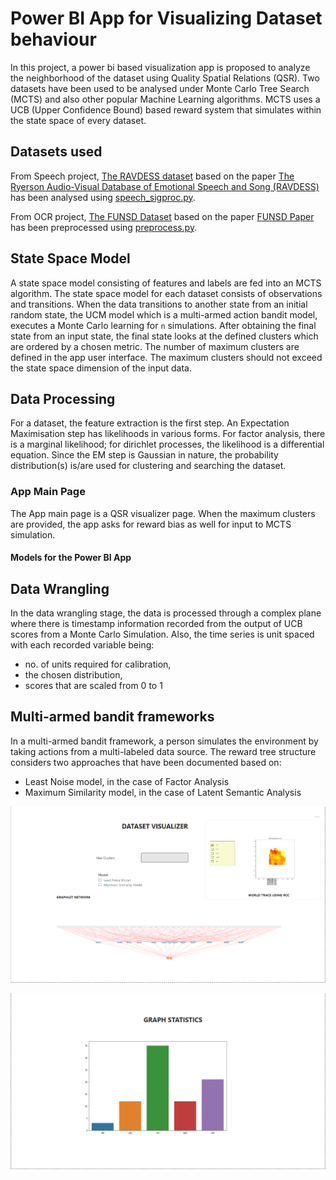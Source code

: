 # Power BI App for Visualizing Dataset behaviour

In this project, a power bi based visualization app is proposed to analyze the neighborhood of the dataset using Quality Spatial Relations (QSR). Two datasets have been used to be analysed under Monte Carlo Tree Search (MCTS) and also other popular Machine Learning algorithms. MCTS uses a UCB (Upper Confidence Bound) based reward system that simulates within the state space of every dataset. 

## Datasets used

From Speech project, [The RAVDESS dataset](https://www.kaggle.com/uwrfkaggler/ravdess-emotional-speech-audio) based on the paper [The Ryerson Audio-Visual Database of Emotional Speech and Song (RAVDESS)](https://journals.plos.org/plosone/article?id=10.1371/journal.pone.0196391) has been analysed using [speech_sigproc.py](./speech/audio/speech_sigproc.py). 

From OCR project, [The FUNSD Dataset](https://guillaumejaume.github.io/FUNSD/) based on the paper [FUNSD Paper](https://arxiv.org/abs/1905.13538) has been preprocessed using [preprocess.py](./ocr-data/text/preprocess.py).

## State Space Model

A state space model consisting of features and labels are fed into an MCTS algorithm. The state space model for each dataset consists of observations and transitions. When the data transitions to another state from an initial random state, the UCM model which is a multi-armed action bandit model, executes a Monte Carlo learning for `n` simulations. After obtaining the final state from an input state, the final state looks at the defined clusters which are ordered by a chosen metric. The number of maximum clusters are defined in the app user interface. The maximum clusters should not exceed the state space dimension of the input data.

## Data Processing

For a dataset, the feature extraction is the first step. An Expectation Maximisation step has likelihoods in various forms. For factor analysis, there is a marginal likelihood; for dirichlet processes, the likelihood is a differential equation. Since the EM step is Gaussian in nature, the probability distribution(s) is/are used for clustering and searching the dataset. 

### App Main Page

The App main page is a QSR visualizer page. When the maximum clusters are provided, the app asks for reward bias as well for input to MCTS simulation. 

#### Models for the Power BI App



## Data Wrangling

In the data wrangling stage, the data is processed through a complex plane where there is timestamp information recorded from the output of UCB scores from a Monte Carlo Simulation. Also, the time series is unit spaced with each recorded variable being: 

- no. of units required for calibration, 
- the chosen distribution,
- scores that are scaled from 0 to 1

## Multi-armed bandit frameworks

In a multi-armed bandit framework, a person simulates the environment by taking actions from a multi-labeled data source. The reward tree structure considers two approaches that have been documented based on:

- Least Noise model, in the case of Factor Analysis
- Maximum Similarity model, in the case of Latent Semantic Analysis

![Dataset Visualizer](./screenshot.PNG)

![Graph Statistics](./barplot.PNG)

